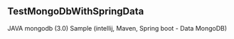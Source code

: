 ## TestMongoDbWithSpringData
JAVA mongodb (3.0) Sample (intellij, Maven, Spring boot - Data MongoDB)
